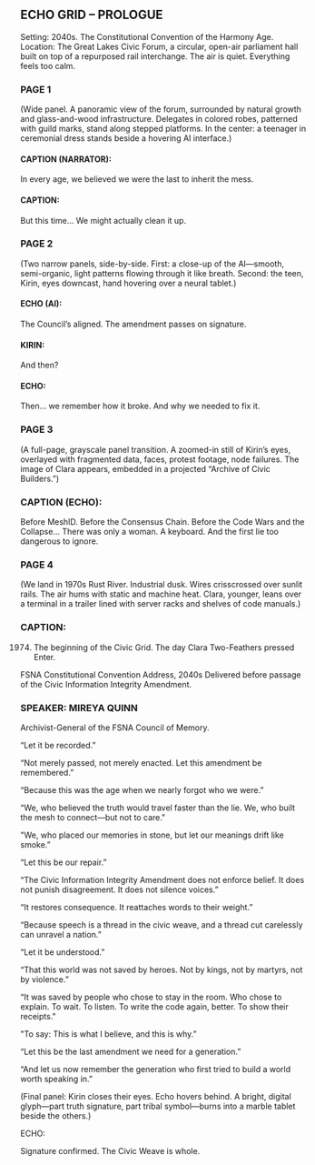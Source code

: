 ## ECHO GRID – PROLOGUE
Setting: 2040s. The Constitutional Convention of the Harmony Age.
Location: The Great Lakes Civic Forum, a circular, open-air parliament hall built on top of a repurposed rail interchange. The air is quiet. Everything feels too calm.

### PAGE 1
(Wide panel. A panoramic view of the forum, surrounded by natural growth and glass-and-wood infrastructure. Delegates in colored robes, patterned with guild marks, stand along stepped platforms. In the center: a teenager in ceremonial dress stands beside a hovering AI interface.)

#### CAPTION (NARRATOR):

In every age, we believed we were the last to inherit the mess.

#### CAPTION:

But this time...
We might actually clean it up.

### PAGE 2
(Two narrow panels, side-by-side. First: a close-up of the AI—smooth, semi-organic, light patterns flowing through it like breath. Second: the teen, Kirin, eyes downcast, hand hovering over a neural tablet.)

#### ECHO (AI):

The Council’s aligned. The amendment passes on signature.

#### KIRIN:

And then?

#### ECHO:

Then… we remember how it broke.
And why we needed to fix it.

### PAGE 3
(A full-page, grayscale panel transition. A zoomed-in still of Kirin’s eyes, overlayed with fragmented data, faces, protest footage, node failures. The image of Clara appears, embedded in a projected “Archive of Civic Builders.”)

### CAPTION (ECHO):

Before MeshID.
Before the Consensus Chain.
Before the Code Wars and the Collapse...
There was only a woman. A keyboard.
And the first lie too dangerous to ignore.

### PAGE 4
(We land in 1970s Rust River. Industrial dusk. Wires crisscrossed over sunlit rails. The air hums with static and machine heat. Clara, younger, leans over a terminal in a trailer lined with server racks and shelves of code manuals.)

### CAPTION:

1974. The beginning of the Civic Grid.
The day Clara Two-Feathers pressed Enter.

FSNA Constitutional Convention Address, 2040s
Delivered before passage of the Civic Information Integrity Amendment.

### SPEAKER: MIREYA QUINN
Archivist-General of the FSNA Council of Memory.

“Let it be recorded.”

“Not merely passed, not merely enacted.
Let this amendment be remembered.”

“Because this was the age when we nearly forgot who we were.”

“We, who believed the truth would travel faster than the lie.
We, who built the mesh to connect—but not to care."

"We, who placed our memories in stone, but let our meanings drift like smoke.”

“Let this be our repair.”

“The Civic Information Integrity Amendment does not enforce belief.
It does not punish disagreement.
It does not silence voices.”

“It restores consequence.
It reattaches words to their weight.”

“Because speech is a thread in the civic weave,
and a thread cut carelessly can unravel a nation.”

“Let it be understood.”

“That this world was not saved by heroes.
Not by kings, not by martyrs, not by violence.”

“It was saved by people who chose to stay in the room.
Who chose to explain.
To wait.
To listen.
To write the code again, better.
To show their receipts."

"To say: This is what I believe, and this is why.”

“Let this be the last amendment we need for a generation.”

“And let us now remember the generation who first tried to build a world worth speaking in.”

(Final panel: Kirin closes their eyes. Echo hovers behind. A bright, digital glyph—part truth signature, part tribal symbol—burns into a marble tablet beside the others.)

ECHO:

Signature confirmed.
The Civic Weave is whole.
























